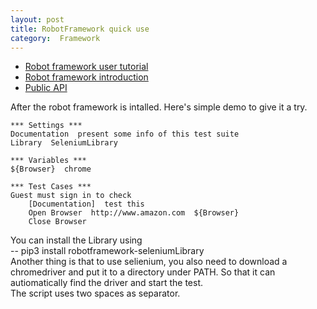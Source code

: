 ```yaml
---
layout: post
title: RobotFramework quick use
category:  Framework
---
```


+  [Robot framework user tutorial](http://robotframework.org/robotframework/latest/RobotFrameworkUserGuide.html)   
+  [Robot framework introduction](https://robotframework.org)     
+  [Public API](https://robot-framework.readthedocs.io/en/latest/)    

After the robot framework is intalled. Here's simple demo to give it a try.
```
*** Settings ***
Documentation  present some info of this test suite
Library  SeleniumLibrary

*** Variables ***
${Browser}  chrome

*** Test Cases ***
Guest must sign in to check
    [Documentation]  test this
    Open Browser  http://www.amazon.com  ${Browser}
    Close Browser
```
You can install the Library using    
--    pip3 install robotframework-seleniumLibrary      
Another thing is that to use selienium, you also need to download a chromedriver and put it to a directory under PATH. So that it can autiomatically find the driver and start the test.      
The script uses two spaces as separator. 
